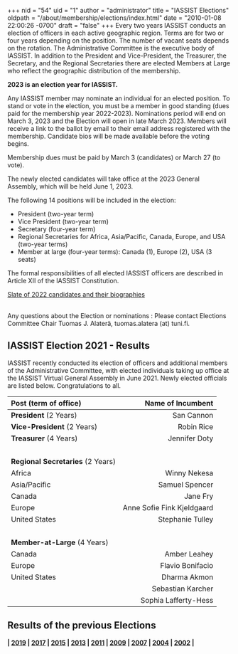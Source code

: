 +++
nid = "54"
uid = "1"
author = "administrator"
title = "IASSIST Elections"
oldpath = "/about/membership/elections/index.html"
date = "2010-01-08 22:00:26 -0700"
draft = "false"
+++
Every two years IASSIST conducts an election of officers in each active geographic region. Terms are for two or four years depending on the position. The number of vacant seats depends on the rotation. The Administrative Committee is the executive body of IASSIST. In addition to the President and Vice-President, the Treasurer, the Secretary, and the Regional Secretaries there are elected Members at Large who reflect the geographic distribution of the membership.

**2023 is an election year for IASSIST.** 

Any IASSIST member may nominate an individual for an elected position. To stand or vote in the election, you must be a member in good standing (dues paid for the membership year 2022-2023). Nominations period will end on March 3, 2023 and the Election will open in late March 2023. Members will receive a link to the ballot by email to their email address registered with the membership. Candidate bios will be made available before the voting begins.

Membership dues must be paid by March 3 (candidates) or March 27 (to vote). 

The newly elected candidates will take office at the 2023 General Assembly, which will be held June 1, 2023.

The following 14 positions will be included in the election:

- President (two-year term)
- Vice President (two-year term)
- Secretary (four-year term)
- Regional Secretaries for Africa, Asia/Pacific, Canada, Europe, and USA (two-year terms)
- Member at large (four-year terms): Canada (1), Europe (2), USA (3 seats)

The formal responsibilities of all elected IASSIST officers are described in Article XII of the IASSIST Constitution.

<a class="btn btn-template-main" href="/about/2023-election-bios/" >Slate of 2022 candidates and their biographies</a> <br /><br />

<!--To nominate a candidate, or ask--> 

Any questions about the Election or nominations
: Please contact Elections Committee Chair Tuomas J. Alaterä, tuomas.alatera (at) tuni.fi.

## IASSIST Election 2021 - Results

IASSIST recently conducted its election of officers and additional members of the Administrative Committee, with elected individuals taking up office at the IASSIST Virtual General Assembly in June 2021. Newly elected officials are listed below. Congratulations to all.

|Post (term of office)|Name of Incumbent|
|:---|---:|
| **President** (2 Years)		| San Cannon |
| **Vice-President** (2 Years)	| Robin Rice|
| **Treasurer** (4 Years)		| Jennifer Doty|
| &nbsp;|&nbsp; |
|**Regional Secretaries** (2 Years)|&nbsp;|
| Africa		| Winny Nekesa |
| Asia/Pacific	| Samuel Spencer|
| Canada		| Jane Fry|
| Europe		| Anne Sofie Fink Kjeldgaard|
| United States	| Stephanie Tulley|
| &nbsp;|&nbsp; |
|**Member-at-Large** (4 Years)|&nbsp;|
| Canada		| Amber Leahey |
| Europe		| Flavio Bonifacio |
| United States	| Dharma Akmon|
| &nbsp;		| Sebastian Karcher|
| &nbsp;		| Sophia Lafferty-Hess|

<!--[List of Candidates with Biographies](/about/2019-election-bios "2019 Elections Candidates and Biographies").-->

## Results of the previous Elections

**| [2019](/about/iassist-election-2019-results) | [2017](/about/iassist-election-2017-results) | [2015](/about/iassist-election-2015-results) | [2013](/about/iassist-election-2013-results) | [2011](/about/iassist-election-2011-results) | [2009](/about/iassist-election-2009-results) | [2007](/about/iassist-election-2007-results) | [2004](/about/iassist-election-2004-results) | [2002](/about/iassist-election-2002-results) |**

 

